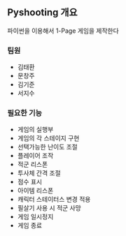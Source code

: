 ## Pyshooting 개요
파이썬을 이용해서 1-Page 게임을 제작한다


### 팀원
- 김태환
- 문창주
- 김기준
- 서지수


### 필요한 기능
- 게임의 실행부
- 게임의 각 스테이지 구현
- 선택가능한 난이도 조절
- 플레이어 조작
- 적군 리스폰
- 투사체 간격 조절
- 점수 표시
- 아이템 리스폰
- 캐릭터 스테이터스 변경 적용
- 필살기 사용 시 적군 사망
- 게임 일시정지
- 게임 종료
